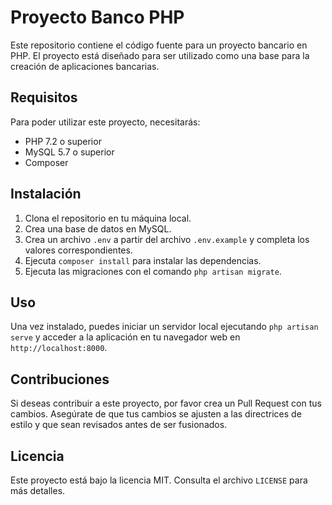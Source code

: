 # Proyecto Banco PHP

Este repositorio contiene el código fuente para un proyecto bancario en PHP. El proyecto está diseñado para ser utilizado como una base para la creación de aplicaciones bancarias.

## Requisitos

Para poder utilizar este proyecto, necesitarás:

- PHP 7.2 o superior
- MySQL 5.7 o superior
- Composer

## Instalación

1. Clona el repositorio en tu máquina local.
2. Crea una base de datos en MySQL.
3. Crea un archivo `.env` a partir del archivo `.env.example` y completa los valores correspondientes.
4. Ejecuta `composer install` para instalar las dependencias.
5. Ejecuta las migraciones con el comando `php artisan migrate`.

## Uso

Una vez instalado, puedes iniciar un servidor local ejecutando `php artisan serve` y acceder a la aplicación en tu navegador web en `http://localhost:8000`.

## Contribuciones

Si deseas contribuir a este proyecto, por favor crea un Pull Request con tus cambios. Asegúrate de que tus cambios se ajusten a las directrices de estilo y que sean revisados antes de ser fusionados.

## Licencia

Este proyecto está bajo la licencia MIT. Consulta el archivo `LICENSE` para más detalles.
